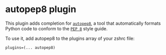 # autopep8 plugin

This plugin adds completion for [`autopep8`](https://pypi.org/project/autopep8/),
a tool that automatically formats Python code to conform to the
[`PEP 8`](http://www.python.org/dev/peps/pep-0008/) style guide.

To use it, add autopep8 to the plugins array of your zshrc file:

```
plugins=(... autopep8)
```
